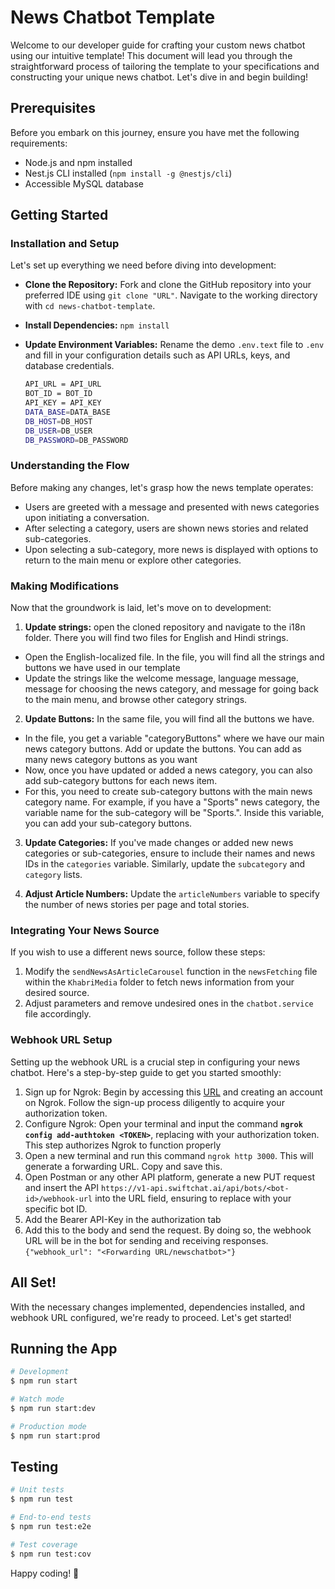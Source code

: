 # News Chatbot Template

Welcome to our developer guide for crafting your custom news chatbot using our intuitive template! This document will lead you through the straightforward process of tailoring the template to your specifications and constructing your unique news chatbot. Let's dive in and begin building!

## Prerequisites

Before you embark on this journey, ensure you have met the following requirements:

- Node.js and npm installed
- Nest.js CLI installed (`npm install -g @nestjs/cli`)
- Accessible MySQL database

## Getting Started

### Installation and Setup

Let's set up everything we need before diving into development:

- **Clone the Repository:** Fork and clone the GitHub repository into your preferred IDE using `git clone "URL"`. Navigate to the working directory with `cd news-chatbot-template`.

- **Install Dependencies:**  `npm install`
   
- **Update Environment Variables:** Rename the demo `.env.text` file to `.env` and fill in your configuration details such as API URLs, keys, and database credentials.

    ```bash
    API_URL = API_URL
    BOT_ID = BOT_ID
    API_KEY = API_KEY
    DATA_BASE=DATA_BASE
    DB_HOST=DB_HOST
    DB_USER=DB_USER
    DB_PASSWORD=DB_PASSWORD
    ```

### Understanding the Flow

Before making any changes, let's grasp how the news template operates:

- Users are greeted with a message and presented with news categories upon initiating a conversation.
- After selecting a category, users are shown news stories and related sub-categories.
- Upon selecting a sub-category, more news is displayed with options to return to the main menu or explore other categories.

### Making Modifications

Now that the groundwork is laid, let's move on to development:


1. **Update strings:** open the cloned repository and navigate to the i18n folder. There you will find two files for English and Hindi strings. 
- Open the English-localized file. In the file, you will find all the strings and buttons we have used in our template
- Update the strings like the welcome message, language message, message for choosing the news category, and message for going back to the main menu, and browse other category strings.

2. **Update Buttons:** In the same file, you will find all the buttons we have.
- In the file, you get a variable "categoryButtons" where we have our main news category buttons. Add or update the buttons. You can add as many news category buttons as you want
- Now, once you have updated or added a news category, you can also add sub-category buttons for each news item.
- For this, you need to create sub-category buttons with the main news category name. For example, if you have a "Sports" news category, the variable name for the sub-category will be "Sports.". Inside this variable, you can add your sub-category buttons.

3. **Update Categories:**  If you've made changes or added new news categories or sub-categories, ensure to include their names and news IDs in the    `categories` variable. Similarly, update the `subcategory` and `category` lists.

4. **Adjust Article Numbers:** Update the `articleNumbers` variable to specify the number of news stories per page and total stories.

### Integrating Your News Source

If you wish to use a different news source, follow these steps:

1. Modify the `sendNewsAsArticleCarousel` function in the `newsFetching` file within the `KhabriMedia` folder to fetch news information from your desired source.
2. Adjust parameters and remove undesired ones in the `chatbot.service` file accordingly.

### Webhook URL Setup
Setting up the webhook URL is a crucial step in configuring your news chatbot. Here's a step-by-step guide to get you started smoothly:

1. Sign up for Ngrok: Begin by accessing this [URL](https://ngrok.com/) and creating an account on Ngrok. Follow the sign-up process diligently to acquire your authorization token.
2. Configure Ngrok: Open your terminal and input the command **```ngrok config add-authtoken <TOKEN>```**, replacing <TOKEN> with your authorization token. This step authorizes Ngrok to function properly
3. Open a new terminal and run this command ```ngrok http 3000```. This will generate a forwarding URL. Copy and save this.
4. Open Postman or any other API platform, generate a new PUT request and insert the API ```https://v1-api.swiftchat.ai/api/bots/<bot-id>/webhook-url``` into the URL field, ensuring to replace <bot-id> with your specific bot ID.
5. Add the Bearer API-Key in the authorization tab
6. Add this to the body and send the request. By doing so, the webhook URL will be in the bot for sending and receiving responses.
```{"webhook_url": "<Forwarding URL/newschatbot>"}```

## All Set!

With the necessary changes implemented, dependencies installed, and webhook URL configured, we're ready to proceed. Let's get started!

## Running the App

```bash
# Development
$ npm run start

# Watch mode
$ npm run start:dev

# Production mode
$ npm run start:prod
```

## Testing

```bash
# Unit tests
$ npm run test

# End-to-end tests
$ npm run test:e2e

# Test coverage
$ npm run test:cov
```

Happy coding! 🚀
